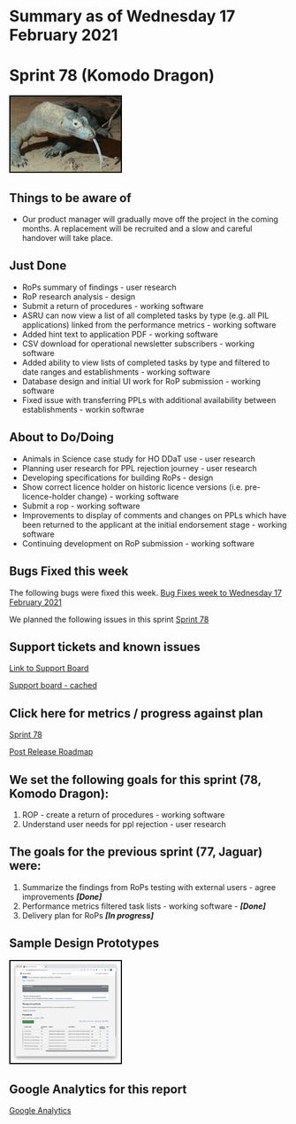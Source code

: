 # Summary as of Wednesday 17 February 2021 

# Sprint 78 (Komodo Dragon)
<img src="graphs/komodo.jpg" alt="HTML5 Icon" width="200" style="border:2px solid black">
<br>

## Things to be aware of
* Our product manager will gradually move off the project in the coming months. A replacement will be recruited and a slow and careful handover will take place.

## Just Done
* RoPs summary of findings - user research
* RoP research analysis - design
* Submit a return of procedures - working software
* ASRU can now view a list of all completed tasks by type (e.g. all PIL applications) linked from the performance metrics - working software
* Added hint text to application PDF - working software
* CSV download for operational newsletter subscribers - working software
* Added ability to view lists of completed tasks by type and filtered to date ranges and establishments - working software
* Database design and initial UI work for RoP submission - working software
* Fixed issue with transferring PPLs with additional availability between establishments - workin softwrae

## About to Do/Doing
* Animals in Science case study for HO DDaT use - user research
* Planning user research for PPL rejection journey - user research
* Developing specifications for building RoPs - design
* Show correct licence holder on historic licence versions (i.e. pre-licence-holder change) - working software
* Submit a rop - working software
* Improvements to display of comments and changes on PPLs which have been returned to the applicant at the initial endorsement stage - working software
* Continuing development on RoP submission - working software
## Bugs Fixed this week
The following bugs were fixed this week.
[Bug Fixes week to Wednesday 17 February 2021](graphs/bugs17022021.png)

We planned the following issues in this sprint 
[Sprint 78](graphs/sprint17022021.png)

## Support tickets and known issues
[Link to Support Board](https://collaboration.homeoffice.gov.uk/jira/secure/RapidBoard.jspa?rapidView=1717&selectedIssue=ASSB-253)

[Support board - cached](graphs/supportBoard17022021.png)

## Click here for metrics / progress against plan
[Sprint 78](graphs/progress17022021.png)

[Post Release Roadmap](graphs/roadmap17022021.png)

## We set the following goals for this sprint (78, Komodo Dragon):
1. ROP - create a return of procedures - working software 
2. Understand user needs for ppl rejection - user research

## The goals for the previous sprint (77, Jaguar) were:
1. Summarize the findings from RoPs testing with external users - agree improvements ***[Done]***
2. Performance metrics filtered task lists - working software - ***[Done]***
3. Delivery plan for RoPs ***[In progress]***

## Sample Design Prototypes
<a href="graphs/proto1_17022021.png"><img src="graphs/proto1_17022021.png" alt="HTML5 Icon" width="200" style="border:2px solid black"></a>
<br>


## Google Analytics for this report
[Google Analytics](graphs/GA17022021.png)

